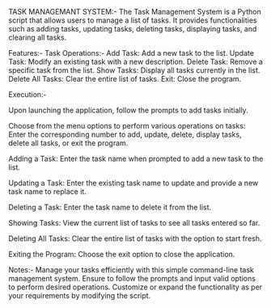 TASK MANAGEMANT SYSTEM:-
The Task Management System is a Python script that allows users to manage a list of tasks. It provides functionalities such as adding tasks, updating tasks, deleting tasks, displaying tasks, and clearing all tasks.

Features:-
  Task Operations:-
    Add Task: Add a new task to the list.
    Update Task: Modify an existing task with a new description.
    Delete Task: Remove a specific task from the list.
    Show Tasks: Display all tasks currently in the list.
    Delete All Tasks: Clear the entire list of tasks.
    Exit: Close the program.

Execution:-

  Upon launching the application, follow the prompts to add tasks initially.
  
  Choose from the menu options to perform various operations on tasks:
  Enter the corresponding number to add, update, delete, display tasks, delete all tasks, or exit the program.

  Adding a Task:
  Enter the task name when prompted to add a new task to the list.

  Updating a Task:
  Enter the existing task name to update and provide a new task name to replace it.
  
  Deleting a Task:
  Enter the task name to delete it from the list.
  
  Showing Tasks:
  View the current list of tasks to see all tasks entered so far.
  
  Deleting All Tasks:
  Clear the entire list of tasks with the option to start fresh.
  
  Exiting the Program:
  Choose the exit option to close the application.

Notes:-
  Manage your tasks efficiently with this simple command-line task management system.
  Ensure to follow the prompts and input valid options to perform desired operations.
  Customize or expand the functionality as per your requirements by modifying the script.
